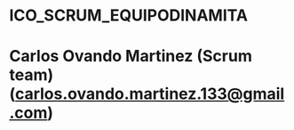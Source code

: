 # ICO_SCRUM_EQUIPODINAMITA
# Carlos Ovando Martinez (Scrum team) (carlos.ovando.martinez.133@gmail.com)
